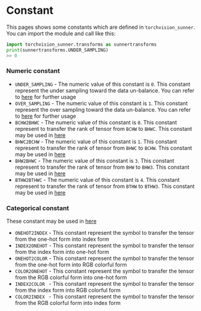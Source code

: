 # Constant

This pages shows some constants which are defined in ``torchvision_sunner``. You can import the module and call like this:
```python
import torchvision_sunner.transforms as sunnertransforms
print(sunnertransforms.UNDER_SAMPLING)
>> 0
``` 

### Numeric constant

* ``UNDER_SAMPLING`` - The numeric value of this constant is ``0``. This constant represent the under sampling toward the data un-balance. You can refer to [here](data.html#class-torchvision-sunner-data-imagefolder-source) for further usage
* ``OVER_SAMPLING`` - The numeric value of this constant is ``1``. This constant represent the over sampling toward the data un-balance. You can refer to [here](data.html#class-torchvision-sunner-data-imagefolder-source) for further usage
* ``BCHW2BHWC`` - The numeric value of this constant is ``0``. This constant represent to transfer the rank of tensor from ``BCHW`` to ``BHWC``. This constant may be used in [here](transforms.html#torchvision-sunner-transforms-transpose-source)
* ``BHWC2BCHW`` - The numeric value of this constant is ``1``. This constant represent to transfer the rank of tensor from ``BHWC`` to ``BCHW``. This constant may be used in [here](transforms.html#torchvision-sunner-transforms-transpose-source)
* ``BHW2BHWC`` - The numeric value of this constant is ``3``. This constant represent to transfer the rank of tensor from ``BHW`` to ``BHW3``. This constant may be used in [here](transforms.html#torchvision-sunner-transforms-graystack-source)
* ``BTHW2BTHWC`` - The numeric value of this constant is ``4``. This constant represent to transfer the rank of tensor from ``BTHW`` to ``BTHW3``. This constant may be used in [here](transforms.html#torchvision-sunner-transforms-graystack-source)

### Categorical constant

These constant may be used in [here](categorical.html#torchvision-sunner-transforms-categorical-categoricaltranspose-source)

* ``ONEHOT2INDEX`` - This constant represent the symbol to transfer the tensor from the one-hot form into index form
* ``INDEX2ONEHOT`` - This constant represent the symbol to transfer the tensor from the index form into one-hot form
* ``ONEHOT2COLOR`` - This constant represent the symbol to transfer the tensor from the one-hot form into RGB colorful form
* ``COLOR2ONEHOT`` - This constant represent the symbol to transfer the tensor from the RGB colorful form into one-hot form
* ``INDEX2COLOR `` - This constant represent the symbol to transfer the tensor from the index form into RGB colorful form
* ``COLOR2INDEX `` - This constant represent the symbol to transfer the tensor from the RGB colorful form into index form